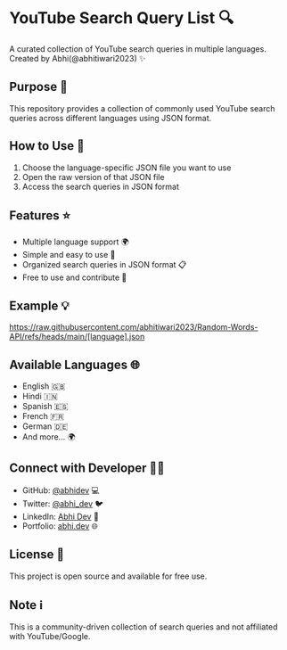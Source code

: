 # YouTube Search Query List 🔍

A curated collection of YouTube search queries in multiple languages. Created by Abhi(@abhitiwari2023) ✨

## Purpose 🎯
This repository provides a collection of commonly used YouTube search queries across different languages using JSON format.

## How to Use 📝
1. Choose the language-specific JSON file you want to use
2. Open the raw version of that JSON file
3. Access the search queries in JSON format

## Features ⭐
- Multiple language support 🌍
- Simple and easy to use 🚀
- Organized search queries in JSON format 📋
- Free to use and contribute 🤝

## Example 💡

https://raw.githubusercontent.com/abhitiwari2023/Random-Words-API/refs/heads/main/[language].json

## Available Languages 🌐
- English 🇬🇧
- Hindi 🇮🇳
- Spanish 🇪🇸
- French 🇫🇷
- German 🇩🇪
- And more... 🌍

## Connect with Developer 👨‍💻
- GitHub: [@abhidev](https://github.com/abhitiwari2023) 💻
- Twitter: [@abhi_dev](https://twitter.com/ind_abhi_tiwari) 🐦
- LinkedIn: [Abhi Dev](https://linkedin.com/in/24-mca-abhi) 💼
- Portfolio: [abhi.dev](https://abhitiwari2023.github.io/portfolio-website/) 🌐

## License 📄
This project is open source and available for free use.

## Note ℹ️
This is a community-driven collection of search queries and not affiliated with YouTube/Google.
